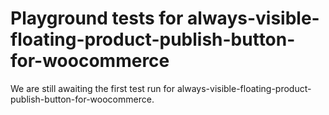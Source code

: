 # Playground tests for always-visible-floating-product-publish-button-for-woocommerce
We are still awaiting the first test run for always-visible-floating-product-publish-button-for-woocommerce.
